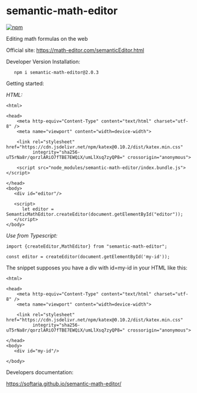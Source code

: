 
# semantic-math-editor

[![npm](https://img.shields.io/npm/v/semantic-math-editor)](https://www.npmjs.com/package/semantic-math-editor)

Editing math formulas on the web 

Official site: https://math-editor.com/semanticEditor.html

Developer Version Installation:

```
   npm i semantic-math-editor@2.0.3
```

Getting started:


*HTML:*


```
<html>

<head>
    <meta http-equiv="Content-Type" content="text/html" charset="utf-8" />
    <meta name="viewport" content="width=device-width">
    
    <link rel="stylesheet" href="https://cdn.jsdelivr.net/npm/katex@0.10.2/dist/katex.min.css"
          integrity="sha256-uT5rNa8r/qorzlARiO7fTBE7EWQiX/umLlXsq7zyQP8=" crossorigin="anonymous">
  
    <script src="node_modules/semantic-math-editor/index.bundle.js"></script> 
    
</head>
<body>
   <div id="editor"/> 
   
   <script>
      let editor = SemanticMathEditor.createEditor(document.getElementById("editor"));
   </script>
</body>
```

*Use from Typescript:*

```
import {createEditor,MathEditor} from "semantic-math-editor";

const editor = createEditor(document.getElementById('my-id'));

```
The snippet supposes you have a div with id=my-id in your HTML like this:

```
<html>

<head>
    <meta http-equiv="Content-Type" content="text/html" charset="utf-8" />
    <meta name="viewport" content="width=device-width">
    
    <link rel="stylesheet" href="https://cdn.jsdelivr.net/npm/katex@0.10.2/dist/katex.min.css"
          integrity="sha256-uT5rNa8r/qorzlARiO7fTBE7EWQiX/umLlXsq7zyQP8=" crossorigin="anonymous">

</head>
<body>
   <div id="my-id"/> 

</body>
```

Developers documentation:

https://softaria.github.io/semantic-math-editor/


